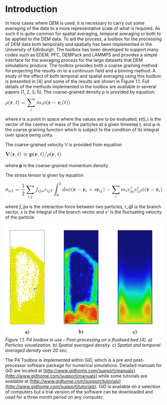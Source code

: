 # Introduction

In most cases where DEM is used, it is necessary to carry out some averaging of the data to a more representative scale of what is required.
As such it is quite common for spatial averaging, temporal averaging or both to be applied to the DEM data.
To aid the process, a toolbox for the processing of DEM data both temporally and spatially has been implemented in the University of Edinburgh.
The toolbox has been developed to support many codes such as EDEM, PFC, DEMPack and LAMMPS and provides a simple interface for the averaging
process for the large datasets that DEM simulations produce.
The toolbox provides both a coarse graining method for projecting the results on to a continuum field and a binning method.
A study of the effect of both temporal and spatial averaging using this toolbox is presented in [4] and some of the results are shown in Figure 1.1.
Full details of the methods implemented in the toolbox are available in several papers [1, 2, 3, 5].
The coarse-grained density ρ is provided by equation:

![Screenshot](img/Eqn01.png)

where **r** is a point in space where the values are to be evaluated, **r**(t)_i is the vector of the centres of mass of the particles at a given timestep t,
and φ is the coarse graining function which is subject to the condition of its integral over space being unity.

The coarse-grained velocity V is provided from equation 

![Screenshot](img/Eqn02.png)

where **p** is the coarse-grained momentum density.

The stress tensor is given by equation

![Screenshot](img/Eqn03.png)

where *f_ijα* is the interaction force between two particles, *r_ijβ* is the branch vector, *s* is the integral of the
branch vector and *v'* is the fluctuating velocity of the particle.

![Screenshot](img/P4_Example_Fluidbed.png)
*Figure 1.1. P4 toolbox in use - Post-processing on a fluidised bed [4]. a) Particles visualization.
b) Spatial averaged density. c) Spatial and temporal averaged density over 20 sec.*


The P4 Toolbox is implemented within GiD, which is a pre and post-processor software package for numerical simulations.
Detailed manuals for GiD are located at [http://www.gidhome.com/support/manuals](http://www.gidhome.com/support/manuals) while
some tutorials are available at [http://www.gidhome.com/support/tutorials](http://www.gidhome.com/support/tutorials).
GiD is available on a selection of computers but a trial version of the software can be downloaded and used for a three month period on any computer.

